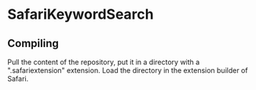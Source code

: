 SafariKeywordSearch
===================

Compiling
--------------------
Pull the content of the repository, put it in a directory with a ".safariextension" extension. Load the directory in the extension builder of Safari.